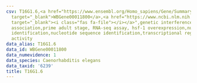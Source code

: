 ```yaml
---
csv: T16G1.6,<a href="https://www.ensembl.org/Homo_sapiens/Gene/Summary?db=core;g=WBGene00011800"
  target="_blank">WBGene00011800</a>,<a href="https://www.ncbi.nlm.nih.gov/pubmed/30894454"
  target="_blank"><i class="fas fa-file"></i></a>",genetic interference,functional
  association,prime adult stage, RNA-seq assay, hsf-1 overexpression,nucleotide sequence
  identification,nucleotide sequence identification,transcriptional regulation,up-regulates
  activity
data_alias: T16G1.6
data_id: WBGene00011800
data_numevidence: 1
data_species: Caenorhabditis elegans
data_taxid: '6239'
title: T16G1.6
---
```

